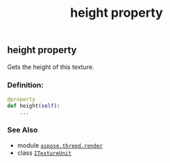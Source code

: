 ﻿---
title: height property
second_title: Aspose.3D for Python via .NET API References
description: 
type: docs
weight: 40
url: /python-net/aspose.threed.render/itextureunit/height/
is_root: false
---

## height property


Gets the height of this texture.
### Definition:
```python
@property
def height(self):
    ...
```

### See Also
* module [`aspose.threed.render`](../../)
* class [`ITextureUnit`](/3d/python-net/aspose.threed.render/itextureunit)
